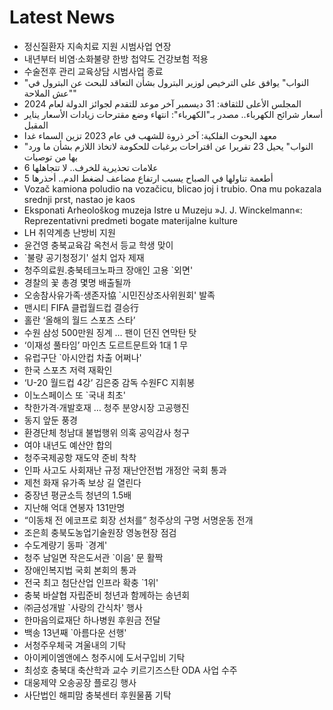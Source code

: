 # Latest News
-  정신질환자 지속치료 지원 시범사업 연장
-  내년부터 비염·소화불량 한방 첩약도 건강보험 적용
-  수술전후 관리 교육상담 시범사업 종료
-  "النواب" يوافق على الترخيص لوزير البترول بشأن التعاقد للبحث عن البترول في "عش الملاحة"
-  المجلس الأعلى للثقافة: 31 ديسمبر آخر موعد للتقدم لجوائز الدولة لعام 2024
-  أسعار شرائح الكهرباء.. مصدر بـ"الكهرباء": انتهاء وضع مقترحات زيادات الأسعار يناير المقبل
-  معهد البحوث الفلكية: آخر ذروة للشهب في عام 2023 تزين السماء غدا
-  "النواب" يحيل 23 تقريرا عن اقتراحات برغبات للحكومة لاتخاذ اللازم بشأن ما ورد بها من توصيات
-  6 علامات تحذيرية للخرف.. لا تتجاهلها
-  5 أطعمة تناولها في الصباح يسبب ارتفاع مضاعف لضغط الدم.. أحذرها
-  Vozač kamiona poludio na vozačicu, blicao joj i trubio. Ona mu pokazala srednji prst, nastao je kaos
-  Eksponati Arheološkog muzeja Istre u Muzeju »J. J. Winckelmann«: Reprezentativni predmeti bogate materijalne kulture
-  LH 취약계층 난방비 지원
-  윤건영 충북교육감 옥천서 등교 학생 맞이
-  `불량 공기청정기' 설치 업자 제재
-  청주의료원.충북테크노파크 장애인 고용 `외면'
-  경찰의 꽃 총경 몇명 배출될까
-  오송참사유가족·생존자協 `시민진상조사위원회' 발족
-  맨시티 FIFA 클럽월드컵 결승行
-  홀란 ‘올해의 월드 스포츠 스타’
-  수원 삼성 500만원 징계 … 팬이 던진 연막탄 탓
-  ‘이재성 풀타임’ 마인츠 도르트문트와 1대 1 무
-  유럽구단 `아시안컵 차출 어쩌나'
-  한국 스포츠 저력 재확인
-  ‘U-20 월드컵 4강’ 김은중 감독 수원FC 지휘봉
-  이노스페이스 또 `국내 최초'
-  착한가격·개발호재 … 청주 분양시장 고공행진
-  동지 앞둔 풍경
-  환경단체 청남대 불법행위 의혹 공익감사 청구
-  여야 내년도 예산안 합의
-  청주국제공항 재도약 준비 착착
-  인파 사고도 사회재난 규정 재난안전법 개정안 국회 통과
-  제천 화재 유가족 보상 길 열린다
-  중장년 평균소득 청년의 1.5배
-  지난해 억대 연봉자 131만명
-  “이동채 전 에코프로 회장 선처를” 청주상의 구명 서명운동 전개
-  조은희 충북도농업기술원장 영농현장 점검
-  수도계량기 동파 `경계'
-  청주 남일면 작은도서관 `이음' 문 활짝
-  장애인복지법 국회 본회의 통과
-  전국 최고 첨단산업 인프라 확충 `1위'
-  충북 바살협 자립준비 청년과 함께하는 송년회
-  ㈜금성개발 `사랑의 간식차' 행사
-  한마음의료재단 하나병원 후원금 전달
-  백송 13년째 `아름다운 선행'
-  서청주우체국 겨울내의 기탁
-  아이케이엠앤에스 청주시에 도서구입비 기탁
-  최성호 충북대 축산학과 교수 키르기즈스탄 ODA 사업 수주
-  대웅제약 오송공장 플로깅 행사
-  사단법인 해피맘 충북센터 후원물품 기탁

